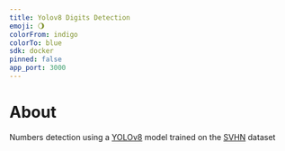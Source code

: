 ```yaml
---
title: Yolov8 Digits Detection
emoji: 🌖
colorFrom: indigo
colorTo: blue
sdk: docker
pinned: false
app_port: 3000
---
```


# About
Numbers detection using a [YOLOv8](https://docs.ultralytics.com/modes/) model trained on the [SVHN](http://ufldl.stanford.edu/housenumbers/) dataset
